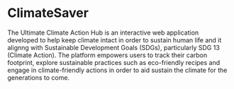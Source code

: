 # ClimateSaver
The Ultimate Climate Action Hub is an interactive web application developed to help keep climate intact in order to sustain human life and it alignng with Sustainable Development Goals (SDGs), particularly SDG 13 (Climate Action). The platform empowers users to track their carbon footprint, explore sustainable practices such as eco-friendly recipes and engage in climate-friendly actions in order to aid sustain the climate for the generations to come.
